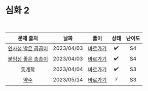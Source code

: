 # 심화 2

<br>

|                          문제 출처                          |    날짜    |          풀이          | 상태 | 난이도 |
| :---------------------------------------------------------: | :--------: | :--------------------: | :--: | :----: |
| [인사성 밝은 곰곰이](https://www.acmicpc.net/problem/25192) | 2023/04/03 | [바로가기](./25192.js) |  ✔️  |   S4   |
| [붙임성 좋은 총총이](https://www.acmicpc.net/problem/26069) | 2023/04/03 | [바로가기](./26069.js) |  ✔️  |   S4   |
|       [통계학](https://www.acmicpc.net/problem/2108)        | 2023/04/04 | [바로가기](./2108.js)  |  ✔️  |   S3   |
|        [약수](https://www.acmicpc.net/problem/1037)         | 2023/05/14 | [바로가기](./1037.js)  |  ⚡  |   S3   |

